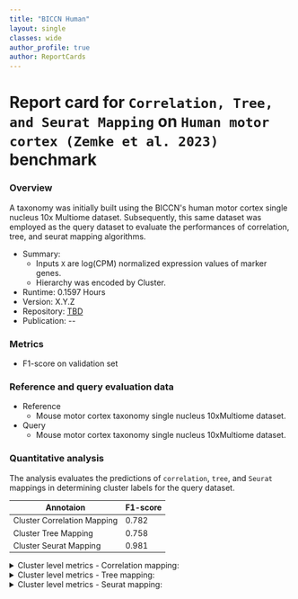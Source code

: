 ```yaml
---
title: "BICCN Human"
layout: single
classes: wide
author_profile: true
author: ReportCards
---
```


# Report card for `Correlation, Tree, and Seurat Mapping` on `Human motor cortex (Zemke et al. 2023)` benchmark

### Overview

A taxonomy was initially built using the BICCN's human motor cortex single nucleus 10x Multiome dataset. Subsequently, this same dataset was employed as the query dataset to evaluate the performances of correlation, tree, and seurat mapping algorithms.

- Summary:
    - Inputs `X` are log(CPM) normalized expression values of marker genes.
    - Hierarchy was encoded by Cluster.
 - Runtime: 0.1597 Hours
 - Version: X.Y.Z
 - Repository: [TBD](TBD)
 - Publication: --

### Metrics
 - F1-score on validation set

### Reference and query evaluation data
 - Reference
    - Mouse motor cortex taxonomy single nucleus 10xMultiome dataset.
 - Query
    - Mouse motor cortex taxonomy single nucleus 10xMultiome dataset.

### Quantitative analysis

The analysis evaluates the predictions of `correlation`, `tree`, and `Seurat` mappings in determining cluster labels for the query dataset.

Annotaion | F1-score
--- | ---
Cluster Correlation Mapping | 0.782
Cluster Tree Mapping | 0.758
Cluster Seurat Mapping | 0.981


<details>
<summary> Cluster level metrics - Correlation mapping: </summary>

1. Label-wise F1-score<br>
<img align='center' style="padding:10px 0px 10px 0px; border-radius: 0%" src="../../assets/biccn/human/human_corr_figure_3.png"/>

2. Confidence values for correctly and incorrectly assigned labels<br>
<img align='center' style="padding:10px 0px 10px 0px; border-radius: 0%" src="../../assets/biccn/human/human_corr_figure_4.png"/>

3. Confusion matrix (row-normalized)<br>
<img align='center' style="padding:10px 0px 10px 0px; border-radius: 0%" src="../../assets/biccn/human/human_corr_figure_5.png"/>

</details>


<details>
<summary> Cluster level metrics - Tree mapping: </summary>

1. Label-wise F1-score<br>
<img align='center' style="padding:10px 0px 10px 0px; border-radius: 0%" src="../../assets/biccn/human/human_tree_figure_3.png"/>

2. Confidence values for correctly and incorrectly assigned labels<br>
<img align='center' style="padding:10px 0px 10px 0px; border-radius: 0%" src="../../assets/biccn/human/human_tree_figure_4.png"/>

3. Confusion matrix (row-normalized)<br>
<img align='center' style="padding:10px 0px 10px 0px; border-radius: 0%" src="../../assets/biccn/human/human_tree_figure_5.png"/>

</details>

<details>
<summary> Cluster level metrics - Seurat mapping: </summary>

1. Label-wise F1-score<br>
<img align='center' style="padding:10px 0px 10px 0px; border-radius: 0%" src="../../assets/biccn/human/human_seurat_figure_3.png"/>

2. Confidence values for correctly and incorrectly assigned labels<br>
<img align='center' style="padding:10px 0px 10px 0px; border-radius: 0%" src="../../assets/biccn/human/human_seurat_figure_4.png"/>

3. Confusion matrix (row-normalized)<br>
<img align='center' style="padding:10px 0px 10px 0px; border-radius: 0%" src="../../assets/biccn/human/human_seurat_figure_5.png"/>

</details>
